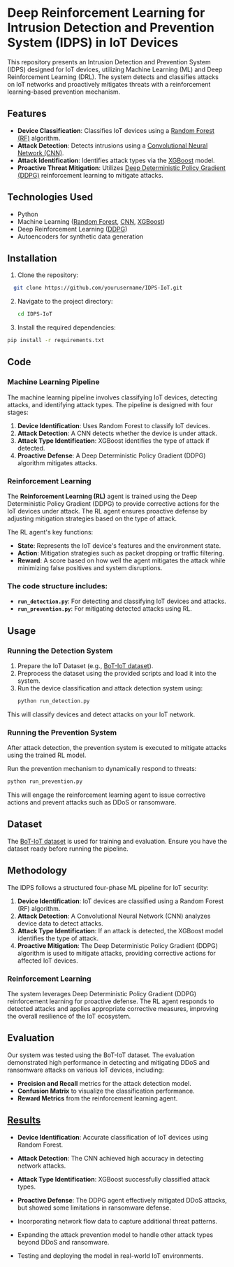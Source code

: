 # Deep Reinforcement Learning for Intrusion Detection and Prevention System (IDPS) in IoT Devices

This repository presents an Intrusion Detection and Prevention System (IDPS) designed for IoT devices, utilizing Machine Learning (ML) and Deep Reinforcement Learning (DRL). The system detects and classifies attacks on IoT networks and proactively mitigates threats with a reinforcement learning-based prevention mechanism.

## Features

- **Device Classification**: Classifies IoT devices using a [Random Forest (RF)](https://en.wikipedia.org/wiki/Random_forest) algorithm.
- **Attack Detection**: Detects intrusions using a [Convolutional Neural Network (CNN)](https://en.wikipedia.org/wiki/Convolutional_neural_network).
- **Attack Identification**: Identifies attack types via the [XGBoost](https://xgboost.ai/) model.
- **Proactive Threat Mitigation**: Utilizes [Deep Deterministic Policy Gradient (DDPG)](https://spinningup.openai.com/en/latest/algorithms/ddpg.html) reinforcement learning to mitigate attacks.

## Technologies Used

- Python
- Machine Learning ([Random Forest](https://en.wikipedia.org/wiki/Random_forest), [CNN](https://en.wikipedia.org/wiki/Convolutional_neural_network), [XGBoost](https://xgboost.ai/))
- Deep Reinforcement Learning ([DDPG](https://spinningup.openai.com/en/latest/algorithms/ddpg.html))
- Autoencoders for synthetic data generation

## Installation
1. Clone the repository:
 ```bash
   git clone https://github.com/yourusername/IDPS-IoT.git
 
  ```
2. Navigate to the project directory:
   ```bash
   cd IDPS-IoT
   ```
3.  Install the required dependencies:
  ```bash
  pip install -r requirements.txt
  ```

## Code

### Machine Learning Pipeline

The machine learning pipeline involves classifying IoT devices, detecting attacks, and identifying attack types. The pipeline is designed with four stages:

1. **Device Identification**: Uses Random Forest to classify IoT devices.
2. **Attack Detection**: A CNN detects whether the device is under attack.
3. **Attack Type Identification**: XGBoost identifies the type of attack if detected.
4. **Proactive Defense**: A Deep Deterministic Policy Gradient (DDPG) algorithm mitigates attacks.

### Reinforcement Learning

The **Reinforcement Learning (RL)** agent is trained using the Deep Deterministic Policy Gradient (DDPG) to provide corrective actions for the IoT devices under attack. The RL agent ensures proactive defense by adjusting mitigation strategies based on the type of attack.

The RL agent's key functions:

- **State**: Represents the IoT device's features and the environment state.
- **Action**: Mitigation strategies such as packet dropping or traffic filtering.
- **Reward**: A score based on how well the agent mitigates the attack while minimizing false positives and system disruptions.

### The code structure includes:

- **`run_detection.py`**: For detecting and classifying IoT devices and attacks.
- **`run_prevention.py`**: For mitigating detected attacks using RL.


## Usage

### Running the Detection System

1. Prepare the IoT Dataset (e.g., [BoT-IoT dataset](https://www.unsw.adfa.edu.au/unsw-canberra-cyber/cybersecurity/ADFA-NB15-Datasets/)).
2. Preprocess the dataset using the provided scripts and load it into the system.
3. Run the device classification and attack detection system using:
   ```bash
   python run_detection.py
   ```
This will classify devices and detect attacks on your IoT network.

### Running the Prevention System

After attack detection, the prevention system is executed to mitigate attacks using the trained RL model.

Run the prevention mechanism to dynamically respond to threats:

```bash
python run_prevention.py
```
This will engage the reinforcement learning agent to issue corrective actions and prevent attacks such as DDoS or ransomware.

## Dataset

The [BoT-IoT dataset](https://www.unsw.adfa.edu.au/unsw-canberra-cyber/cybersecurity/ADFA-NB15-Datasets/) is used for training and evaluation. Ensure you have the dataset ready before running the pipeline.

## Methodology

The IDPS follows a structured four-phase ML pipeline for IoT security:

1. **Device Identification**: IoT devices are classified using a Random Forest (RF) algorithm.
2. **Attack Detection**: A Convolutional Neural Network (CNN) analyzes device data to detect attacks.
3. **Attack Type Identification**: If an attack is detected, the XGBoost model identifies the type of attack.
4. **Proactive Mitigation**: The Deep Deterministic Policy Gradient (DDPG) algorithm is used to mitigate attacks, providing corrective actions for affected IoT devices.

### Reinforcement Learning

The system leverages Deep Deterministic Policy Gradient (DDPG) reinforcement learning for proactive defense. The RL agent responds to detected attacks and applies appropriate corrective measures, improving the overall resilience of the IoT ecosystem.

## Evaluation

Our system was tested using the BoT-IoT dataset. The evaluation demonstrated high performance in detecting and mitigating DDoS and ransomware attacks on various IoT devices, including:

- **Precision and Recall** metrics for the attack detection model.
- **Confusion Matrix** to visualize the classification performance.
- **Reward Metrics** from the reinforcement learning agent.

## [Results](./RL_IDPS.pdf)

- **Device Identification**: Accurate classification of IoT devices using Random Forest.
- **Attack Detection**: The CNN achieved high accuracy in detecting network attacks.
- **Attack Type Identification**: XGBoost successfully classified attack types.
- **Proactive Defense**: The DDPG agent effectively mitigated DDoS attacks, but showed some limitations in ransomware defense.


- Incorporating network flow data to capture additional threat patterns.
- Expanding the attack prevention model to handle other attack types beyond DDoS and ransomware.
- Testing and deploying the model in real-world IoT environments.

